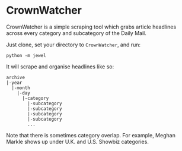 # CrownWatcher

CrownWatcher is a simple scraping tool which grabs article headlines across every category and subcategory of the Daily Mail.

Just clone, set your directory to `CrownWatcher`, and run:

```
python -m jewel
```

It will scrape and organise headlines like so:

```
archive
|-year
  |-month
    |-day
      |-category
        |-subcategory
        |-subcategory
        |-subcategory
        |-subcategory
        ...
```

Note that there is sometimes category overlap. For example, Meghan Markle shows up under U.K. and U.S. Showbiz categories.
